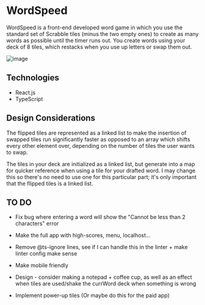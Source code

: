 # WordSpeed
WordSpeed is a front-end developed word game in which you use the standard set of Scrabble tiles (minus the two empty ones) to create as many words as possible until the timer runs out. You create words using your deck of 8 tiles, which restacks when you use up letters or swap them out.

![image](https://user-images.githubusercontent.com/13445675/154548317-cae65d34-bc23-4532-8dc6-f99cec7aa43c.png)

## Technologies
- React.js
- TypeScript

## Design Considerations
The flipped tiles are represented as a linked list to make the insertion of swapped tiles run significantly faster as opposed to an array which shifts every other element over, depending on the number of tiles the user wants to swap.

The tiles in your deck are initialized as a linked list, but generate into a map for quicker reference when using a tile for your drafted word. I may change this so there's no need to use one for this particular part; it's only important that the flipped tiles is a linked list.

## TO DO
- Fix bug where entering a word will show the "Cannot be less than 2 characters" error
- Make the full app with high-scores, menu, localhost...

- Remove @ts-ignore lines, see if I can handle this in the linter + make linter config make sense
- Make mobile friendly
- Design - consider making a notepad + coffee cup, as well as an effect when tiles are used/shake the currWord deck when something is wrong
- Implement power-up tiles (Or maybe do this for the paid app)